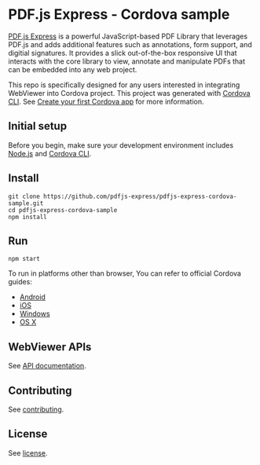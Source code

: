 # PDF.js Express - Cordova sample

[PDF.js Express](https://pdfjs.express/) is a powerful JavaScript-based PDF Library that leverages PDF.js and adds additional features such as annotations, form support, and digitial signatures. It provides a slick out-of-the-box responsive UI that interacts with the core library to view, annotate and manipulate PDFs that can be embedded into any web project.

This repo is specifically designed for any users interested in integrating WebViewer into Cordova project. This project was generated with [Cordova CLI](https://cordova.apache.org/docs/en/latest/reference/cordova-cli/). See [Create your first Cordova app](https://cordova.apache.org/docs/en/latest/guide/cli/index.html) for more information.

## Initial setup

Before you begin, make sure your development environment includes [Node.js](https://nodejs.org/en/) and [Cordova CLI](https://cordova.apache.org/docs/en/latest/reference/cordova-cli/).

## Install

```
git clone https://github.com/pdfjs-express/pdfjs-express-cordova-sample.git
cd pdfjs-express-cordova-sample
npm install
```

## Run

```
npm start
```

To run in platforms other than browser, You can refer to official Cordova guides:
- [Android](https://cordova.apache.org/docs/en/latest/guide/platforms/android/index.html)
- [iOS](https://cordova.apache.org/docs/en/latest/guide/platforms/ios/index.html)
- [Windows](https://cordova.apache.org/docs/en/latest/guide/platforms/windows/index.html)
- [OS X](https://cordova.apache.org/docs/en/latest/guide/platforms/osx/index.html)

## WebViewer APIs

See [API documentation](https://pdfjs.express/documentation).

## Contributing

See [contributing](./CONTRIBUTING.md).

## License

See [license](./LICENSE).
